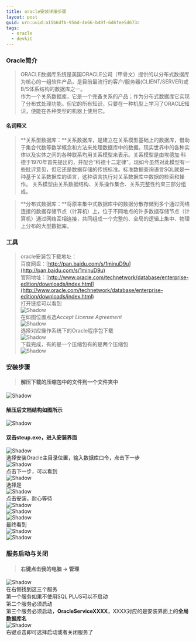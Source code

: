 ```yaml
---
title: oracle安装详细步骤
layout: post
guid: urn:uuid:a15b6dfb-956d-4e66-b40f-6d6fee5d673c
tags:
  - oracle
  - devkit
---
```


### Oracle简介

> ORACLE数据库系统是美国ORACLE公司（甲骨文）提供的以分布式数据库为核心的一组软件产品，是目前最流行的客户/服务器(CLIENT/SERVER)或B/S体系结构的数据库之一。  
作为一个关系数据库，它是一个完备关系的产品；作为分布式数据库它实现了分布式处理功能。但它的所有知识，只要在一种机型上学习了ORACLE知识，便能在各种类型的机器上使用它。

#### 名词释义

> **关系型数据库：**关系数据库，是建立在关系模型基础上的数据库，借助于集合代数等数学概念和方法来处理数据库中的数据。现实世界中的各种实体以及实体之间的各种联系均用关系模型来表示。关系模型是由埃德加·科德于1970年首先提出的，并配合“科德十二定律”。现如今虽然对此模型有一些批评意见，但它还是数据存储的传统标准。标准数据查询语言SQL就是一种基于关系数据库的语言，这种语言执行对关系数据库中数据的检索和操作。 关系模型由关系数据结构、关系操作集合、关系完整性约束三部分组成。

> **分布式数据库：**将原来集中式数据库中的数据分散存储到多个通过网络连接的数据存储节点（计算机）上，位于不同地点的许多数据存储节点（计算机）通过网络互相连接，共同组成一个完整的、全局的逻辑上集中、物理上分布的大型数据库。

### 工具

> oracle安装包下载地址：  
百度网盘：[http://pan.baidu.com/s/1minuD9u](http://pan.baidu.com/s/1minuD9u)  
官网地址：[http://www.oracle.com/technetwork/database/enterprise-edition/downloads/index.html](http://www.oracle.com/technetwork/database/enterprise-edition/downloads/index.html)  
打开链接可以看到  
![Shadow](/media/files/2017/02/06/ks_000.png)  
在如图位置点选*Accept License Agreement*  
![Shadow](/media/files/2017/02/06/ks_002.png)  
选择对应操作系统下的Oracle程序包下载  
![Shadow](/media/files/2017/02/06/ks_003.png)  
下载完成，有的是一个压缩包有的是两个压缩包  
![Shadow](/media/files/2017/02/06/ks_004.png)  

### 安装步骤

> #### 解压下载的压缩包中的文件到一个文件夹中  
![Shadow](/media/files/2017/02/06/ks_005.png)  
#### 解压后文档结构如图所示  
![Shadow](/media/files/2017/02/06/ks_006.png)  
#### 双击steup.exe，进入安装界面  
![Shadow](/media/files/2017/02/06/ks_007.png)  
选择安装Oracle主目录位置，输入数据库口令，点击下一步  
![Shadow](/media/files/2017/02/06/ks_008.png)  
点击下一步，可以看到  
![Shadow](/media/files/2017/02/06/ks_009.png)  
选择是  
![Shadow](/media/files/2017/02/06/ks_010.png)  
点击安装，耐心等待  
![Shadow](/media/files/2017/02/06/ks_011.png)  
![Shadow](/media/files/2017/02/06/ks_012.png)  
![Shadow](/media/files/2017/02/06/ks_013.png)  
最终看到  
![Shadow](/media/files/2017/02/06/ks_014.png)  
![Shadow](/media/files/2017/02/06/ks_015.png)  

### 服务启动与关闭  
> #### 右键点击我的电脑 -> 管理    
![Shadow](/media/files/2017/02/06/ks_016.png)  
在右侧找到这三个服务  
第一个服务如果不使用SQL PLUS可以不启动  
第二个服务必须启动  
第三个服务必须启动，**OracleServiceXXXX**，XXXX对应的是安装界面上的**全局数据库名**  
![Shadow](/media/files/2017/02/06/ks_017.png)  
右键点击即可选择启动或者关闭服务了  